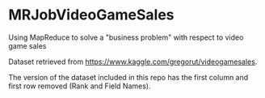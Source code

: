 # MRJobVideoGameSales
Using MapReduce to solve a "business problem" with respect to video game sales

Dataset retrieved from https://www.kaggle.com/gregorut/videogamesales. 

The version of the dataset included in this repo has the first column and first row removed (Rank and Field Names).
